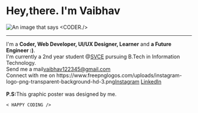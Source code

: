 # Hey,there. I'm Vaibhav
<img src="https://media-exp1.licdn.com/dms/image/C5616AQHmSSmIggAY0w/profile-displaybackgroundimage-shrink_200_800/0/1620200359919?e=1625702400&v=beta&t=nwH9CdwOnA6YmDmezJc_jJnX4Nrh5KcLSp_BVsLvE6E" alt="An image that says <CODER./>">
<hr>
I'm a <b>Coder, Web Developer, UI/UX Designer, Learner</b> and <b>a Future Engineer :)</b>.<br>
I'm currently a 2nd year student @<a href="svce.ac.in">SVCE</a> pursuing B.Tech in Information Technology.<br>
Send me a mail<a href="mailto:vaibhav122345@gmail.com">vaibhav122345@gmail.com</a><br>
Connect with me on https://www.freepnglogos.com/uploads/instagram-logo-png-transparent-background-hd-3.png<a href="instagram.com/_vaibhav._.jain_/">Instagram</a> <a href="linkedin.com/in/vaibhav-jain-2269361b3/">LinkedIn</a><br><br>
<b>P.S:</b>This graphic poster was designed by me.

    < HAPPY CODING />
